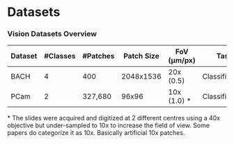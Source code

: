 # Datasets

### Vision Datasets Overview

| Dataset | #Classes | #Patches | Patch Size | FoV (μm/px) | Task | Cancer Type |
|---|---|---|---|---| ---| ---|
| BACH | 4 | 400 | 2048x1536 | 20x (0.5) | Classification | Breast |
| PCam | 2 | 327,680 | 96x96 | 10x (1.0) \* | Classification | Breast |

\* The slides were acquired and digitized at 2 different centres using a 40x objective but under-sampled to 10x to increase the field of view. Some papers do categorize it as 10x. Basically artificial 10x patches.

